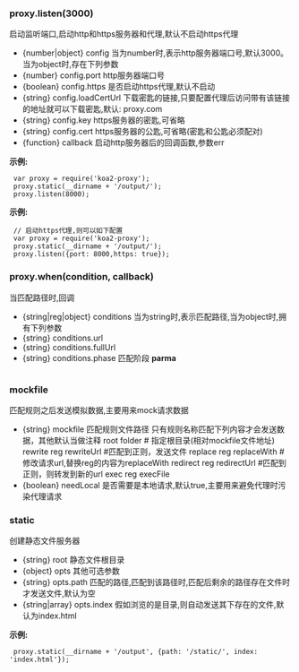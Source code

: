 ###  proxy.listen(3000)

启动监听端口,启动http和https服务器和代理,默认不启动https代理
* {number|object} config 当为number时,表示http服务器端口号,默认3000。
          当为object时,存在下列参数
* {number} config.port http服务器端口号
* {boolean} config.https 是否启动https代理,默认不启动
* {string} config.loadCertUrl 下载密匙的链接,只要配置代理后访问带有该链接的地址就可以下载密匙,默认: proxy.com
* {string} config.key https服务器的密匙,可省略
* {string} config.cert https服务器的公匙,可省略(密匙和公匙必须配对)
* {function} callback 启动http服务器后的回调函数,参数err

**示例:**

```
 var proxy = require('koa2-proxy');
 proxy.static(__dirname + '/output/');
 proxy.listen(8000);
```

**示例:**

```
 // 启动https代理,则可以如下配置
 var proxy = require('koa2-proxy');
 proxy.static(__dirname + '/output/');
 proxy.listen({port: 8000,https: true});
```

###  proxy.when(condition, callback)

当匹配路径时,回调
* {string|reg|object} conditions 当为string时,表示匹配路径,当为object时,拥有下列参数
* {string} conditions.url
* {string} conditions.fullUrl
* {string} conditions.phase 匹配阶段
**parma**
``` {function} callback 当匹配
```

###  mockfile

匹配规则之后发送模拟数据,主要用来mock请求数据
* {string} mockfile 匹配规则文件路径
      只有规则名称匹配下列内容才会发送数据，其他默认当做注释
      root folder     # 指定根目录(相对mockfile文件地址)
      rewrite reg rewriteUrl #匹配到正则，发送文件
      replace reg replaceWith  #修改请求url,替换reg的内容为replaceWith
      redirect reg redirectUrl #匹配到正则，则转发到新的url
      exec reg execFile
* {boolean} needLocal 是否需要是本地请求,默认true,主要用来避免代理时污染代理请求

###  static

创建静态文件服务器
* {string} root 静态文件根目录
* {object} opts 其他可选参数
* {string} opts.path  匹配的路径,匹配到该路径时,匹配后剩余的路径存在文件时才发送文件,默认为空
* {string|array}  opts.index  假如浏览的是目录,则自动发送其下存在的文件,默认为index.html

**示例:**

```
 proxy.static(__dirname + '/output', {path: '/static/', index: 'index.html'});
```
